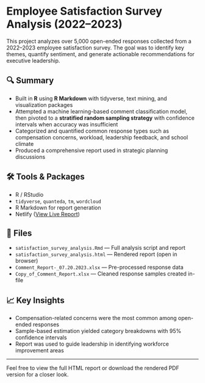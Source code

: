 # Employee Satisfaction Survey Analysis (2022–2023)

This project analyzes over 5,000 open-ended responses collected from a 2022–2023 employee satisfaction survey. The goal was to identify key themes, quantify sentiment, and generate actionable recommendations for executive leadership.

## 🔍 Summary

- Built in **R** using **R Markdown** with tidyverse, text mining, and visualization packages
- Attempted a machine learning-based comment classification model, then pivoted to a **stratified random sampling strategy** with confidence intervals when accuracy was insufficient
- Categorized and quantified common response types such as compensation concerns, workload, leadership feedback, and school climate
- Produced a comprehensive report used in strategic planning discussions

## 🛠️ Tools & Packages

- R / RStudio
- `tidyverse`, `quanteda`, `tm`, `wordcloud`
- R Markdown for report generation
- Netlify ([View Live Report](https://satisfaction-survey-comment-analysis.netlify.app))

## 📄 Files

- `satisfaction_survey_analysis.Rmd` — Full analysis script and report
- `satisfaction_survey_analysis.html` — Rendered report (open in browser)
- `Comment_Report-_07.20.2023.xlsx` — Pre-processed response data
- `Copy_of_Comment_Report.xlsx` — Cleaned response samples created in-file

## 📈 Key Insights

- Compensation-related concerns were the most common among open-ended responses
- Sample-based estimation yielded category breakdowns with 95% confidence intervals
- Report was used to guide leadership in identifying workforce improvement areas

---

Feel free to view the full HTML report or download the rendered PDF version for a closer look.
